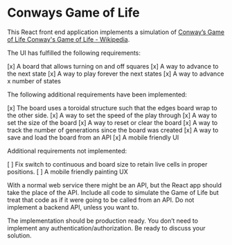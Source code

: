 # Conways Game of Life

This React front end application implements a simulation of [Conway’s Game of Life Conway's Game of Life - Wikipedia](https://en.wikipedia.org/wiki/Conway%27s_Game_of_Life).

The UI has fulfilled the following requirements: 

[x] A board that allows turning on and off squares 
[x] A way to advance to the next state 
[x] A way to play forever the next states 
[x] A way to advance x number of states 

The following additional requirements have been implemented:

[x] The board uses a toroidal structure such that the edges board wrap to the other side.
[x] A way to set the speed of the play through
[x] A way to set the size of the board
[x] A way to reset or clear the board
[x] A way to track the number of generations since the board was created
[x] A way to save and load the board from an API
[x] A mobile friendly UI

Additional requirements not implemented:

[ ] Fix switch to continuous and board size to retain live cells in proper positions.
[ ] A mobile friendly painting UX

With a normal web service there might be an API, but the React app should take the place of the API. Include all code to simulate the Game of Life but treat that code as if it were going to be called from an API. Do not implement a backend API, unless you want to. 

The implementation should be production ready. You don’t need to implement any authentication/authorization. Be ready to discuss your solution. 